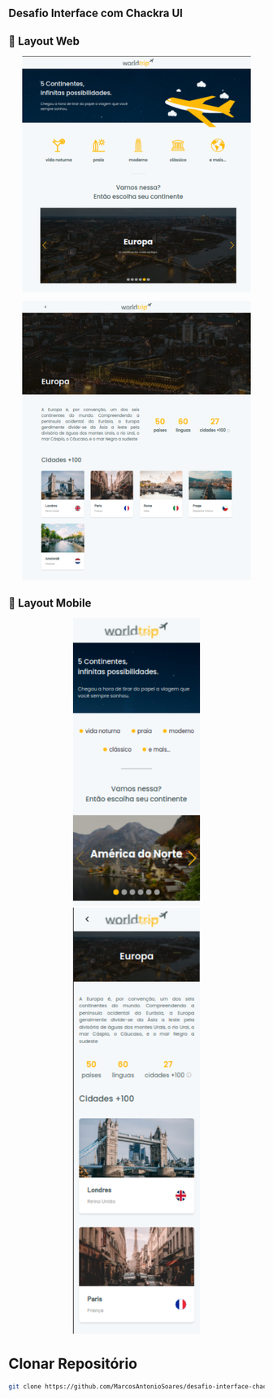 ## Desafio Interface com Chackra UI

## 🎨 Layout Web
<p align="center">
    <img src="https://github.com/MarcosAntonioSoares/MarcosAntonioSoares/blob/main/Screenshot_20211229_144215.png" width="450" />
</p>


<p align="center">
    <img src="https://github.com/MarcosAntonioSoares/MarcosAntonioSoares/blob/main/Screenshot_20211229_144825.png" width="450" />
</p>

## 🎨 Layout Mobile

<p align="center">
    <img src="https://github.com/MarcosAntonioSoares/MarcosAntonioSoares/blob/main/mobile.png" width="250" />
  <br>
    <img src="https://github.com/MarcosAntonioSoares/MarcosAntonioSoares/blob/main/mobile2.png" width="250" />
</p>

# Clonar Repositório
```bash
git clone https://github.com/MarcosAntonioSoares/desafio-interface-chackra-ui.git
```